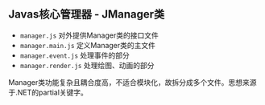 Javas核心管理器 - JManager类
-------

* `manager.js` 对外提供Manager类的接口文件
* `manager.main.js` 定义Manager类的主文件
* `manager.event.js` 处理事件的部分
* `manager.render.js` 处理绘图、动画的部分

Manager类功能复杂且耦合度高，不适合模块化，故拆分成多个文件。思想来源于.NET的partial关键字。